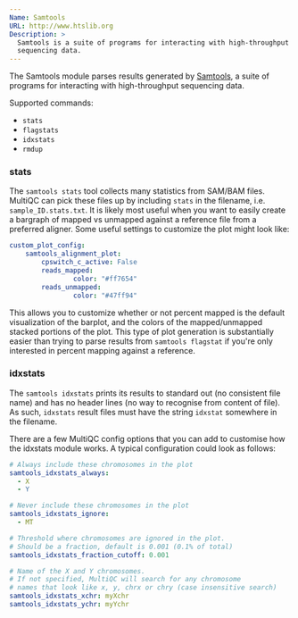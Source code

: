 ```yaml
---
Name: Samtools
URL: http://www.htslib.org
Description: >
  Samtools is a suite of programs for interacting with high-throughput
  sequencing data.
---
```


The Samtools module parses results generated by
[Samtools](http://www.htslib.org),
a suite of programs for interacting with high-throughput
sequencing data.

Supported commands:

- `stats`
- `flagstats`
- `idxstats`
- `rmdup`

### stats

The `samtools stats` tool collects many statistics from SAM/BAM files. MultiQC can pick these files up by including `stats` in the filename, i.e. `sample_ID.stats.txt`. It is likely most useful when you want to easily create a bargraph of mapped vs unmapped against a reference file from a preferred aligner. Some useful settings to customize the plot might look like:

```yaml
custom_plot_config:
    samtools_alignment_plot:
        cpswitch_c_active: False
        reads_mapped:
                color: "#ff7654"
        reads_unmapped:
                color: "#47ff94"
```

This allows you to customize whether or not percent mapped is the default visualization of the barplot, and the colors of the mapped/unmapped stacked portions of the plot. This type of plot generation is substantially easier than trying to parse results from `samtools flagstat` if you're only interested in percent mapping against a reference.

### idxstats

The `samtools idxstats` prints its results to standard
out (no consistent file name) and has no header lines
(no way to recognise from content of file). As such, `idxstats`
result files must have the string `idxstat` somewhere in the filename.

There are a few MultiQC config options that you can add to
customise how the idxstats module works. A typical configuration
could look as follows:

```yaml
# Always include these chromosomes in the plot
samtools_idxstats_always:
  - X
  - Y

# Never include these chromosomes in the plot
samtools_idxstats_ignore:
  - MT

# Threshold where chromosomes are ignored in the plot.
# Should be a fraction, default is 0.001 (0.1% of total)
samtools_idxstats_fraction_cutoff: 0.001

# Name of the X and Y chromosomes.
# If not specified, MultiQC will search for any chromosome
# names that look like x, y, chrx or chry (case insensitive search)
samtools_idxstats_xchr: myXchr
samtools_idxstats_ychr: myYchr
```
